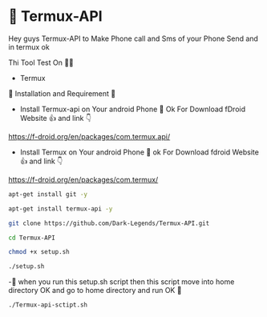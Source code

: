 # 🤖 Termux-API
Hey guys Termux-API to Make Phone call and Sms of your Phone Send and in termux ok

Thi Tool Test On 👨‍💻

- Termux

🛑 Installation and Requirement 🛑 

- Install Termux-api on Your android Phone 📱 Ok
For Download fDroid Website 👍 and link 👇

https://f-droid.org/en/packages/com.termux.api/
- Install Termux on Your android Phone 📱 ok
For Download fdroid Website 👍 and link 👇

https://f-droid.org/en/packages/com.termux/

```bash
apt-get install git -y
```

```bash
apt-get install termux-api -y
```

```bash
git clone https://github.com/Dark-Legends/Termux-API.git
```

```bash
cd Termux-API
```

```bash
chmod +x setup.sh
```


```bash
./setup.sh
```
-🤖 when you run this setup.sh script then this script move into home directory OK and go to home directory and run OK 🤖

```bash
./Termux-api-sctipt.sh
```
